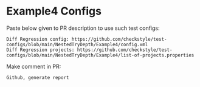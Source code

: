# Example4 Configs
Paste below given to PR description to use such test configs:
```
Diff Regression config: https://github.com/checkstyle/test-configs/blob/main/NestedTryDepth/Example4/config.xml
Diff Regression projects: https://github.com/checkstyle/test-configs/blob/main/NestedTryDepth/Example4/list-of-projects.properties
```
Make comment in PR:
```
Github, generate report
```
